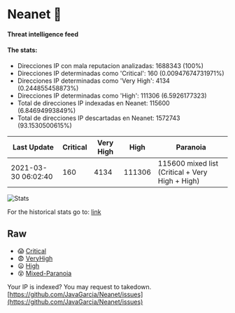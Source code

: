 # Neanet :hocho:
#### Threat intelligence feed
#### The stats:

- Direcciones IP con mala reputacion analizadas: 1688343 (100%)
- Direcciones IP determinadas como 'Critical':  160 (0.00947674731971%)
- Direcciones IP determinadas como 'Very High':  4134 (0.244855458873%)
- Direcciones IP determinadas como 'High':  111306 (6.5926177323)
- Total de direcciones IP indexadas en Neanet:  115600 (6.84694993849%)
- Total de direcciones IP descartadas en Neanet:  1572743 (93.1530500615%)

| Last Update | Critical | Very High | High | Paranoia |
| --- | --- | --- | --- | --- |
| 2021-03-30 06:02:40 | 160 | 4134 | 111306 | 115600 mixed list (Critical + Very High + High)|

![Stats](https://docs.google.com/spreadsheets/d/e/2PACX-1vSnaNMIXVabIpDJjufMlzH7poXnshF3mgd8Is1g9ytUEzVsP5my4Trn8f-xkoLLQ38xpL3HtmUexLo6/pubchart?oid=501124687&format=image)

For the historical stats go to: [link](/stats.csv)
## Raw
- :scream: [Critical](https://raw.githubusercontent.com/JavaGarcia/Neanet/master/blacklists/neanet_critical.txt)
- :fearful: [VeryHigh](https://raw.githubusercontent.com/JavaGarcia/Neanet/master/blacklists/neanet_veryHigh.txtt)
- :frowning: [High](https://raw.githubusercontent.com/JavaGarcia/Neanet/master/blacklists/neanet_high.txt)
- :dizzy_face: [Mixed-Paranoia](https://raw.githubusercontent.com/JavaGarcia/Neanet/master/blacklists/neanet_all.txt)


Your IP is indexed? You may request to takedown. [https://github.com/JavaGarcia/Neanet/issues](https://github.com/JavaGarcia/Neanet/issues)









































































































































































































































































































































































































































































































































































































































































































































































































































































































































































































































































































































































































































































































































































































































































































































































































































































































































































































































































































































































































































































































































































































































































































































































































































































































































































































































































































































































































































































































































































































































































































































































































































































































































































































































































































































































































































































































































































































































































































































































































































































































































































































































































































































































































































































































































































































































































































































































































































































































































































































































































































































































































































































































































































































































